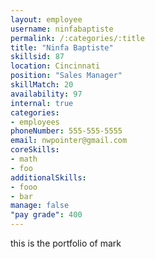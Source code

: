 ```yaml
--- 
layout: employee 
username: ninfabaptiste
permalink: /:categories/:title 
title: "Ninfa Baptiste" 
skillsid: 87 
location: Cincinnati
position: "Sales Manager"
skillMatch: 20
availability: 97
internal: true
categories: 
- employees
phoneNumber: 555-555-5555 
email: nwpointer@gmail.com
coreSkills:
- math 
- foo
additionalSkills:
- fooo
- bar
manage: false
"pay grade": 400
---
```


this is the portfolio of mark